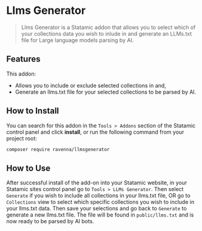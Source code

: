 # Llms Generator

> Llms Generator is a Statamic addon that allows you to select which of your collections data you wish to inlude in and generate an LLMs.txt file for Large language models parsing by AI.

## Features

This addon:

- Allows you to include or exclude selected collections in and, 
- Generate an llms.txt file for your selected collections to be parsed by AI.

## How to Install

You can search for this addon in the `Tools > Addons` section of the Statamic control panel and click **install**, or run the following command from your project root:

``` bash
composer require ravenna/llmsgenerator
```

## How to Use

After successful install of the add-on into your Statamic website, in your Statamic sites control panel go to `Tools > LLMs Generator`. Then select `Generate` if you wish to include all collections in your llms.txt file, OR go to `Collections` view to select which specific collections you wish to include in your llms.txt data. Then save your selections and go back to `Generate` to generate a new llms.txt file. The file will be found in `public/llms.txt` and is now ready to be parsed by AI bots.
